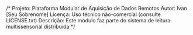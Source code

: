 /*
  Projeto: Plataforma Modular de Aquisição de Dados Remotos
  Autor: Ivan [Seu Sobrenome]
  Licença: Uso técnico não-comercial (consulte LICENSE.txt)
  Descrição: Este módulo faz parte do sistema de leitura multissensorial distribuída
*/